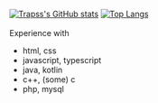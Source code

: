 <a></a>

[![Trapss's GitHub stats](https://github-readme-stats.vercel.app/api?username=Trapss&theme=radical)](https://github.com/anuraghazra/github-readme-stats)
[![Top Langs](https://github-readme-stats.vercel.app/api/top-langs/?username=Trapss&theme=radical)](https://github.com/anuraghazra/github-readme-stats)
<br>
<br>
Experience with  
- html, css
- javascript, typescript
- java, kotlin
- c++, (some) c
- php, mysql
